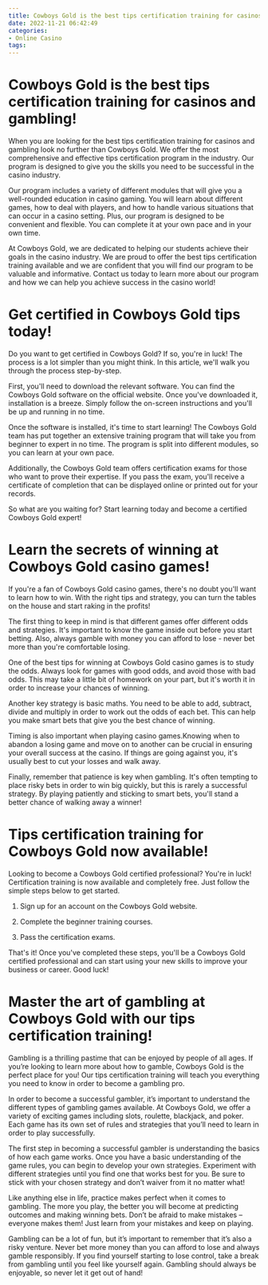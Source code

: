 ```yaml
---
title: Cowboys Gold is the best tips certification training for casinos and gambling!
date: 2022-11-21 06:42:49
categories:
- Online Casino
tags:
---
```



#  Cowboys Gold is the best tips certification training for casinos and gambling!

When you are looking for the best tips certification training for casinos and gambling look no further than Cowboys Gold. We offer the most comprehensive and effective tips certification program in the industry. Our program is designed to give you the skills you need to be successful in the casino industry.

Our program includes a variety of different modules that will give you a well-rounded education in casino gaming. You will learn about different games, how to deal with players, and how to handle various situations that can occur in a casino setting. Plus, our program is designed to be convenient and flexible. You can complete it at your own pace and in your own time.

At Cowboys Gold, we are dedicated to helping our students achieve their goals in the casino industry. We are proud to offer the best tips certification training available and we are confident that you will find our program to be valuable and informative. Contact us today to learn more about our program and how we can help you achieve success in the casino world!

#  Get certified in Cowboys Gold tips today!

Do you want to get certified in Cowboys Gold? If so, you're in luck! The process is a lot simpler than you might think. In this article, we'll walk you through the process step-by-step.

First, you'll need to download the relevant software. You can find the Cowboys Gold software on the official website. Once you've downloaded it, installation is a breeze. Simply follow the on-screen instructions and you'll be up and running in no time.

Once the software is installed, it's time to start learning! The Cowboys Gold team has put together an extensive training program that will take you from beginner to expert in no time. The program is split into different modules, so you can learn at your own pace.

Additionally, the Cowboys Gold team offers certification exams for those who want to prove their expertise. If you pass the exam, you'll receive a certificate of completion that can be displayed online or printed out for your records.

So what are you waiting for? Start learning today and become a certified Cowboys Gold expert!

#  Learn the secrets of winning at Cowboys Gold casino games!

If you're a fan of Cowboys Gold casino games, there's no doubt you'll want to learn how to win. With the right tips and strategy, you can turn the tables on the house and start raking in the profits!

The first thing to keep in mind is that different games offer different odds and strategies. It's important to know the game inside out before you start betting. Also, always gamble with money you can afford to lose - never bet more than you're comfortable losing.

One of the best tips for winning at Cowboys Gold casino games is to study the odds. Always look for games with good odds, and avoid those with bad odds. This may take a little bit of homework on your part, but it's worth it in order to increase your chances of winning.

Another key strategy is basic maths. You need to be able to add, subtract, divide and multiply in order to work out the odds of each bet. This can help you make smart bets that give you the best chance of winning.

Timing is also important when playing casino games.Knowing when to abandon a losing game and move on to another can be crucial in ensuring your overall success at the casino. If things are going against you, it's usually best to cut your losses and walk away.


 Finally, remember that patience is key when gambling. It's often tempting to place risky bets in order to win big quickly, but this is rarely a successful strategy. By playing patiently and sticking to smart bets, you'll stand a better chance of walking away a winner!

#  Tips certification training for Cowboys Gold now available!

Looking to become a Cowboys Gold certified professional? You're in luck! Certification training is now available and completely free. Just follow the simple steps below to get started.

1. Sign up for an account on the Cowboys Gold website.

2. Complete the beginner training courses.

3. Pass the certification exams.

That's it! Once you've completed these steps, you'll be a Cowboys Gold certified professional and can start using your new skills to improve your business or career. Good luck!

#  Master the art of gambling at Cowboys Gold with our tips certification training!

Gambling is a thrilling pastime that can be enjoyed by people of all ages. If you’re looking to learn more about how to gamble, Cowboys Gold is the perfect place for you! Our tips certification training will teach you everything you need to know in order to become a gambling pro.

In order to become a successful gambler, it’s important to understand the different types of gambling games available. At Cowboys Gold, we offer a variety of exciting games including slots, roulette, blackjack, and poker. Each game has its own set of rules and strategies that you’ll need to learn in order to play successfully.

The first step in becoming a successful gambler is understanding the basics of how each game works. Once you have a basic understanding of the game rules, you can begin to develop your own strategies. Experiment with different strategies until you find one that works best for you. Be sure to stick with your chosen strategy and don’t waiver from it no matter what!

Like anything else in life, practice makes perfect when it comes to gambling. The more you play, the better you will become at predicting outcomes and making winning bets. Don’t be afraid to make mistakes – everyone makes them! Just learn from your mistakes and keep on playing.

Gambling can be a lot of fun, but it’s important to remember that it’s also a risky venture. Never bet more money than you can afford to lose and always gamble responsibly. If you find yourself starting to lose control, take a break from gambling until you feel like yourself again. Gambling should always be enjoyable, so never let it get out of hand!
